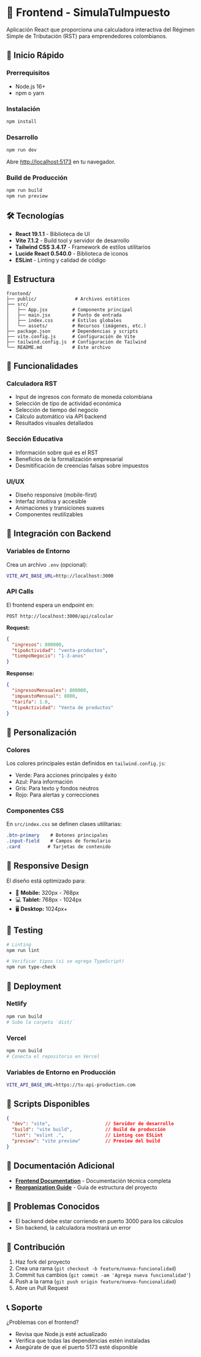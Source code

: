 # 📱 Frontend - SimulaTuImpuesto

Aplicación React que proporciona una calculadora interactiva del Régimen Simple de Tributación (RST) para emprendedores colombianos.

## 🚀 Inicio Rápido

### Prerrequisitos
- Node.js 16+
- npm o yarn

### Instalación
```bash
npm install
```

### Desarrollo
```bash
npm run dev
```
Abre [http://localhost:5173](http://localhost:5173) en tu navegador.

### Build de Producción
```bash
npm run build
npm run preview
```

## 🛠️ Tecnologías

- **React 19.1.1** - Biblioteca de UI
- **Vite 7.1.2** - Build tool y servidor de desarrollo
- **Tailwind CSS 3.4.17** - Framework de estilos utilitarios
- **Lucide React 0.540.0** - Biblioteca de iconos
- **ESLint** - Linting y calidad de código

## 📁 Estructura

```
frontend/
├── public/              # Archivos estáticos
├── src/
│   ├── App.jsx         # Componente principal
│   ├── main.jsx        # Punto de entrada
│   ├── index.css       # Estilos globales
│   └── assets/         # Recursos (imágenes, etc.)
├── package.json        # Dependencias y scripts
├── vite.config.js      # Configuración de Vite
├── tailwind.config.js  # Configuración de Tailwind
└── README.md           # Este archivo
```

## 🧮 Funcionalidades

### Calculadora RST
- Input de ingresos con formato de moneda colombiana
- Selección de tipo de actividad económica
- Selección de tiempo del negocio
- Cálculo automático via API backend
- Resultados visuales detallados

### Sección Educativa
- Información sobre qué es el RST
- Beneficios de la formalización empresarial
- Desmitificación de creencias falsas sobre impuestos

### UI/UX
- Diseño responsive (mobile-first)
- Interfaz intuitiva y accesible
- Animaciones y transiciones suaves
- Componentes reutilizables

## 🔗 Integración con Backend

### Variables de Entorno
Crea un archivo `.env` (opcional):
```bash
VITE_API_BASE_URL=http://localhost:3000
```

### API Calls
El frontend espera un endpoint en:
```
POST http://localhost:3000/api/calcular
```

**Request:**
```json
{
  "ingresos": 800000,
  "tipoActividad": "venta-productos", 
  "tiempoNegocio": "1-3-anos"
}
```

**Response:**
```json
{
  "ingresosMensuales": 800000,
  "impuestoMensual": 8000,
  "tarifa": 1.0,
  "tipoActividad": "Venta de productos"
}
```

## 🎨 Personalización

### Colores
Los colores principales están definidos en `tailwind.config.js`:
- Verde: Para acciones principales y éxito
- Azul: Para información
- Gris: Para texto y fondos neutros
- Rojo: Para alertas y correcciones

### Componentes CSS
En `src/index.css` se definen clases utilitarias:
```css
.btn-primary    # Botones principales
.input-field    # Campos de formulario
.card          # Tarjetas de contenido
```

## 📱 Responsive Design

El diseño está optimizado para:
- 📱 **Mobile:** 320px - 768px
- 💻 **Tablet:** 768px - 1024px  
- 🖥️ **Desktop:** 1024px+

## 🧪 Testing

```bash
# Linting
npm run lint

# Verificar tipos (si se agrega TypeScript)
npm run type-check
```

## 🚀 Deployment

### Netlify
```bash
npm run build
# Sube la carpeta `dist/`
```

### Vercel
```bash
npm run build
# Conecta el repositorio en Vercel
```

### Variables de Entorno en Producción
```bash
VITE_API_BASE_URL=https://tu-api-production.com
```

## 🔧 Scripts Disponibles

```json
{
  "dev": "vite",                    // Servidor de desarrollo
  "build": "vite build",            // Build de producción  
  "lint": "eslint .",               // Linting con ESLint
  "preview": "vite preview"         // Preview del build
}
```

## 📄 Documentación Adicional

- [**Frontend Documentation**](../docs/FRONTEND_DOCUMENTATION.md) - Documentación técnica completa
- [**Reorganization Guide**](../REORGANIZATION_GUIDE.md) - Guía de estructura del proyecto

## 🐛 Problemas Conocidos

- El backend debe estar corriendo en puerto 3000 para los cálculos
- Sin backend, la calculadora mostrará un error

## 🤝 Contribución

1. Haz fork del proyecto
2. Crea una rama (`git checkout -b feature/nueva-funcionalidad`)
3. Commit tus cambios (`git commit -am 'Agrega nueva funcionalidad'`)
4. Push a la rama (`git push origin feature/nueva-funcionalidad`)
5. Abre un Pull Request

## 📞 Soporte

¿Problemas con el frontend?
- Revisa que Node.js esté actualizado
- Verifica que todas las dependencias estén instaladas
- Asegúrate de que el puerto 5173 esté disponible
